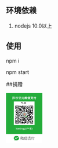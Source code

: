 ## 环境依赖
 1. nodejs 10.0以上
 
## 使用
 npm i
 
 npm start
 
##捐赠
 
 <img src="/WechatIMG1.jpeg" width="100">

